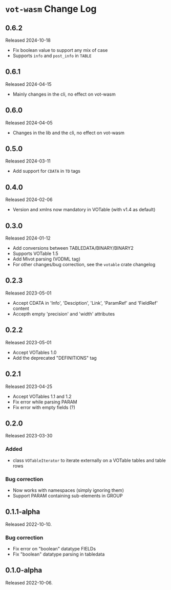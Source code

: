 # `vot-wasm` Change Log

## 0.6.2

Released 2024-10-18

* Fix boolean value to support any mix of case
* Supports `info` and `post_info` in `TABLE`

## 0.6.1

Released 2024-04-15

* Mainly changes in the cli, no effect on vot-wasm


## 0.6.0

Released 2024-04-05

* Changes in the lib and the cli, no effect on vot-wasm


## 0.5.0

Released 2024-03-11

* Add support for `CDATA` in `TD` tags


## 0.4.0

Released 2024-02-06

* Version and xmlns now mandatory in VOTable (with v1.4 as default)


## 0.3.0

Released 2024-01-12

* Add conversions between TABLEDATA/BINARY/BINARY2
* Supports VOTable 1.5
* Add Mivot parsing (VODML tag)
* For other changes/bug correction, see the `votable` crate changelog


## 0.2.3

Released 2023-05-01

* Accept CDATA in 'Info', 'Desciption', 'Link', 'ParamRef' and 'FieldRef' content
* Accepth empty 'precision' and 'width' attributes

## 0.2.2

Released 2023-05-01

* Accept VOTables 1.0
* Add the deprecated "DEFINITIONS" tag


## 0.2.1

Released 2023-04-25

* Accept VOTables 1.1 and 1.2
* Fix error while parsing PARAM
* Fix error with empty fields (?)


## 0.2.0

Released 2023-03-30

### Added

* class `VOTableIterator` to iterate externally on a VOTable
  tables and table rows

### Bug correction

* Now works with namespaces (simply ignoring them)
* Support PARAM containing sub-elements in GROUP


## 0.1.1-alpha

Released 2022-10-10.

### Bug correction

* Fix error on "boolean" datatype FIELDs
* Fix "boolean" datatype parsing in tabledata


## 0.1.0-alpha

Released 2022-10-06.

